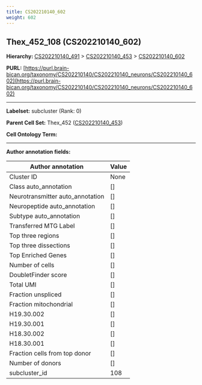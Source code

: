 ```yaml
---
title: CS202210140_602
weight: 602
---
```

## Thex_452_108 (CS202210140_602)
<b>Hierarchy: </b>
[CS202210140_491](../CS202210140_491) >
[CS202210140_453](../CS202210140_453) >
[CS202210140_602](../CS202210140_602)

**PURL:** [https://purl.brain-bican.org/taxonomy/CS202210140/CS202210140_neurons/CS202210140_602](https://purl.brain-bican.org/taxonomy/CS202210140/CS202210140_neurons/CS202210140_602)

---


**Labelset:** subcluster (Rank: 0)

**Parent Cell Set:** Thex_452 ([CS202210140_453](../CS202210140_453))



**Cell Ontology Term:** 

[MARKER GENES.]: #


---

[TRANSFERRED ANNOTATIONS.]: #


[AUTHOR ANNOTATION FIELDS.]: #


**Author annotation fields:**

| Author annotation | Value |
|-------------------|-------|
|Cluster ID|None|
|Class auto_annotation|[]|
|Neurotransmitter auto_annotation|[]|
|Neuropeptide auto_annotation|[]|
|Subtype auto_annotation|[]|
|Transferred MTG Label|[]|
|Top three regions|[]|
|Top three dissections|[]|
|Top Enriched Genes|[]|
|Number of cells|[]|
|DoubletFinder score|[]|
|Total UMI|[]|
|Fraction unspliced|[]|
|Fraction mitochondrial|[]|
|H19.30.002|[]|
|H19.30.001|[]|
|H18.30.002|[]|
|H18.30.001|[]|
|Fraction cells from top donor|[]|
|Number of donors|[]|
|subcluster_id|108|

